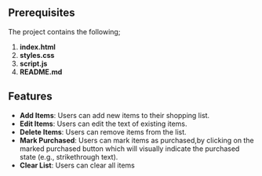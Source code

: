 ## Prerequisites

The project contains the following;
1. **index.html**
2. **styles.css**
3. **script.js**
4. **README.md**


## Features

- **Add Items**: Users can add new items to their shopping list.
- **Edit Items**: Users can edit the text of existing items.
- **Delete Items**: Users can remove items from the list.
- **Mark Purchased**: Users can mark items as purchased,by clicking on the marked purchased button  which will visually indicate the purchased state (e.g., strikethrough text).
- **Clear List**: Users can clear all items